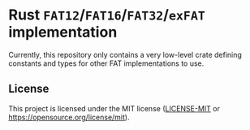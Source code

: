 # Rust `FAT12`/`FAT16`/`FAT32`/`exFAT` implementation

Currently, this repository only contains a very low-level crate defining constants and types for other FAT implementations to use.

## License
This project is licensed under the MIT license ([LICENSE-MIT](LICENSE-MIT) or https://opensource.org/license/mit).
